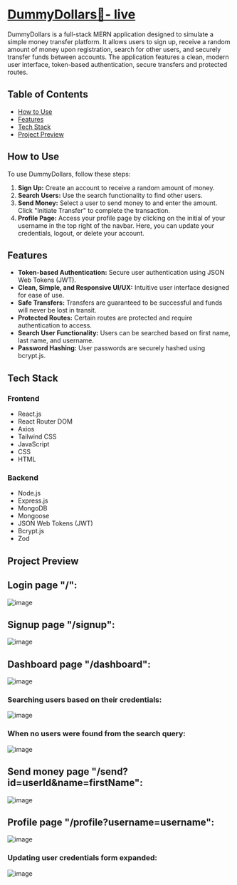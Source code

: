 # [DummyDollars💸- live](https://dummy-dollars.vercel.app/)

DummyDollars is a full-stack MERN application designed to simulate a simple money transfer platform. It allows users to sign up, receive a random amount of money upon registration, search for other users, and securely transfer funds between accounts. The application features a clean, modern user interface, token-based authentication, secure transfers and protected routes.

## Table of Contents

- [How to Use](#how-to-use)
- [Features](#features)
- [Tech Stack](#tech-stack)
- [Project Preview](#project-preview)

## How to Use

To use DummyDollars, follow these steps:

1. **Sign Up:** Create an account to receive a random amount of money.
2. **Search Users:** Use the search functionality to find other users.
3. **Send Money:** Select a user to send money to and enter the amount. Click "Initiate Transfer" to complete the transaction.
4. **Profile Page:** Access your profile page by clicking on the initial of your username in the top right of the navbar. Here, you can update your credentials, logout, or delete your account.

## Features

- **Token-based Authentication:** Secure user authentication using JSON Web Tokens (JWT).
- **Clean, Simple, and Responsive UI/UX:** Intuitive user interface designed for ease of use.
- **Safe Transfers:** Transfers are guaranteed to be successful and funds will never be lost in transit.
- **Protected Routes:** Certain routes are protected and require authentication to access.
- **Search User Functionality:** Users can be searched based on first name, last name, and username.
- **Password Hashing:** User passwords are securely hashed using bcrypt.js.

## Tech Stack

### Frontend

- React.js
- React Router DOM
- Axios
- Tailwind CSS
- JavaScript
- CSS
- HTML

### Backend

- Node.js
- Express.js
- MongoDB
- Mongoose
- JSON Web Tokens (JWT)
- Bcrypt.js
- Zod

## Project Preview

## Login page "/":
![image](https://github.com/hxdy-1/DummyDollars/assets/115286446/0654b980-92aa-4635-9529-22f41e7d52ae)

## Signup page "/signup":
![image](https://github.com/hxdy-1/DummyDollars/assets/115286446/a0709383-f8f3-4b6a-bdf8-b6cdde87a3e6)

## Dashboard page "/dashboard":
![image](https://github.com/hxdy-1/DummyDollars/assets/115286446/e58ae5f2-85d8-4969-9a26-0b630e9c8004)
### Searching users based on their credentials: 
![image](https://github.com/hxdy-1/DummyDollars/assets/115286446/ca8d49c4-b48e-49bd-91ab-8c1c094270f2)
### When no users were found from the search query:
![image](https://github.com/hxdy-1/DummyDollars/assets/115286446/04a12be9-aff3-4054-9409-afd8a697e80a)

## Send money page "/send?id=userId&name=firstName":
![image](https://github.com/hxdy-1/DummyDollars/assets/115286446/b0a5090a-95af-479c-b859-1eecf73cb6db)

## Profile page "/profile?username=username": 
![image](https://github.com/hxdy-1/DummyDollars/assets/115286446/aae1a703-5f75-4ca6-b0bf-422e7a9521cb)
### Updating user credentials form expanded:
![image](https://github.com/hxdy-1/DummyDollars/assets/115286446/2ceef1ec-c659-43b9-aeac-d617c844bdb1)

